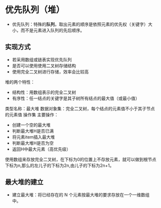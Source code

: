 # 优先队列（堆）

- 优先队列：特殊的**队列**，取出元素的顺序是依照元素的优先权（关键字）大小，而不是元素进入队列的先后顺序。

## 实现方式

- 若采用数组或链表实现优先队列
- 是否可以使用使用二叉树存储结构
- 使用完全二叉树进行存储，效率会比较高

堆的两个特性：
- 结构性：用数组表示的完全二叉树
- 有序性：任一结点的关键字是其子树所有结点的最大值（或最小值）

类型名称：最大堆
数据对象集：完全二叉树，每个结点的元素值不小于其子节点的元素值
操作集 主要操作：
- 创建一个空的最大堆
- 判断最大堆H是否已满
- 将元素item插入最大堆
- 判断最大堆H是否为空
- 返回H中最大元素（高优先级）

使用数组来存放完全二叉树，在下标为0的位置上不存放元素，就可以做到根节点下标为n,那么的左儿子的下标为2n,由儿子的下标为2n+1。

## 最大堆的建立

- 建立最大堆：将已经存在的 N 个元素按最大堆的要求存放在一个一维数组中。